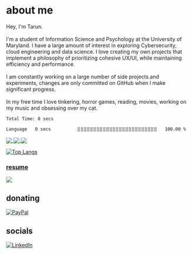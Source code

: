 # about me
Hey, I'm Tarun. <br><br>I'm a student of Information Science and Psychology at the University of Maryland. I have a large amount of interest in exploring Cybersecurity, cloud engineering and data science. I love creating my own projects that implement a philosophy of prioritizing cohesive UX/UI, while maintaining efficiency and performance. <br><br>I am constantly working on a large number of side projects and experiments, changes are only committed on GitHub when l make significant progress.<br><br>In my free time I love tinkering, horror games, reading, movies, working on my music and obsessing over my cat.


<!--START_SECTION:waka-->

```text
Total Time: 0 secs

Language   0 secs          ⣿⣿⣿⣿⣿⣿⣿⣿⣿⣿⣿⣿⣿⣿⣿⣿⣿⣿⣿⣿⣿⣿⣿⣿⣿   100.00 %
```

<!--END_SECTION:waka-->

<a href="https://github.com/txrunn/website">
  <img align="center" src="https://github-readme-stats.vercel.app/api/pin/?username=txrunn&repo=website&theme=transparent" />
</a>
<a href="https://github.com/txrunn/cfn">
  <img align="center" src="https://github-readme-stats.vercel.app/api/pin/?username=txrunn&repo=cfn&theme=transparent" />
</a>
<a href="https://github.com/txrunn/r">
  <img align="center" src="https://github-readme-stats.vercel.app/api/pin/?username=txrunn&repo=r&theme=transparent" />
</a>


[![Top Langs](https://github-readme-stats.vercel.app/api/top-langs/?username=txrunn&langs_count=8&theme=transparent)](https://github.com/txrunn)

### [resume](https://nextcloud.tarungunaseelan.com/s/zgFcg6WaBxde3rs/download/Gunaseelan_resume.pdf)


[![](https://visitcount.itsvg.in/api?id=txrunn&icon=0&color=4)](https://visitcount.itsvg.in)
  ## donating
  [![PayPal](https://img.shields.io/badge/PayPal-00457C?style=for-the-badge&logo=paypal&logoColor=white)](https://paypal.me/paypal.me/tarungunaseelan) 
  ## socials
  [![LinkedIn](https://img.shields.io/badge/LinkedIn-%230077B5.svg?logo=linkedin&logoColor=white)](https://linkedin.com/in/https://www.linkedin.com/in/tarungunaseelan/) 
<!---
txrunn/txrunn is a ✨ special ✨ repository because its `README.md` (this file) appears on your GitHub profile.
You can click the Preview link to take a look at your changes.
--->
